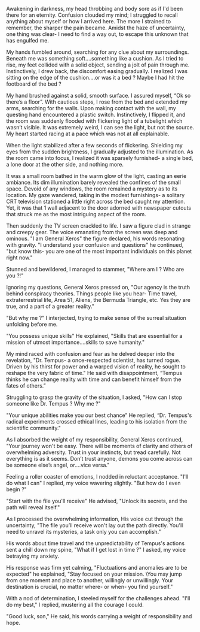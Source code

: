 Awakening in darkness, my head throbbing and body sore as if I'd been there for an eternity. Confusion clouded my mind; I struggled to recall anything about myself or how I arrived here.
The more I strained to remember, the sharper the pain became. Amidst the haze of uncertainty, one thing was clear- I need to find a way out, to escape this unknown that has engulfed me.

My hands fumbled around, searching for any clue about my surroundings. Beneath me was something soft….something like a cushion.
As I tried to rise, my feet collided with a solid object, sending a jolt of pain through me. Instinctively, I drew back, the discomfort easing gradually.
I realized I was sitting on the edge of the cushion….or was it a bed ? Maybe I had hit the footboard of the bed ?

My hand brushed against a solid, smooth surface. I assured myself, “Ok so there’s a floor”. With cautious steps, I rose from the bed and extended my arms, searching for the walls.
Upon making contact with the wall, my questing hand encountered a plastic switch. Instinctively, I flipped it, and the room was suddenly flooded with flickering light of a tubelight which wasn’t visible.
It was extremely weird, I can see the light, but not the source. My heart started racing at a pace which was not at all explainable.

When the light stabilized after a few seconds of flickering. Shielding my eyes from the sudden brightness, I gradually adjusted to the illumination.
As the room came into focus, I realized it was sparsely furnished- a single bed, a lone door at the other side, and nothing more.

It was a small room bathed in the warm glow of the light, casting an eerie ambiance. Its dim illumination barely revealed the confines of the small space.
Devoid of any windows, the room remained a mystery as to its location. My gaze wandered, taking in the modest furnishings- a solitary CRT television stationed a little right across the bed caught my attention.
Yet, it was that 1 wall adjacent to the door adorned with newspaper cutouts that struck me as the most intriguing aspect of the room.

Then suddenly the TV screen crackled to life. I saw a figure clad in strange and creepy gear. The voice emanating from the screen was deep and ominous.
"I am General Xeros" the figure declared, his words resonating with gravity.
"I understand your confusion and questions" he continued, "but know this- you are one of the most important individuals on this planet right now."

Stunned and bewildered, I managed to stammer, "Where am I ? Who are you ?!"

Ignoring my questions, General Xeros pressed on, "Our agency is the truth behind conspiracy theories. Things people like you hear- Time travel, extraterrestrial life, Area 51, Aliens, the Bermuda Triangle, etc.
Yes they are true, and a part of a greater reality."

"But why me ?" I interjected, trying to make sense of the surreal situation unfolding before me.

"You possess unique skills" He explained, "Skills that are essential for a mission of utmost importance….skills to save humanity."

My mind raced with confusion and fear as he delved deeper into the revelation, "Dr. Tempus- a once-respected scientist, has turned rogue.
Driven by his thirst for power and a warped vision of reality, he sought to reshape the very fabric of time."
He said with disappointment, “Tempus thinks he can change reality with time and can benefit himself from the fates of others.”

Struggling to grasp the gravity of the situation, I asked, "How can I stop someone like Dr. Tempus ? Why me ?"

"Your unique abilities make you our best chance” He replied, “Dr. Tempus's radical experiments crossed ethical lines, leading to his isolation from the scientific community."

As I absorbed the weight of my responsibility, General Xeros continued, "Your journey won't be easy.
There will be moments of clarity and others of overwhelming adversity. Trust in your instincts, but tread carefully.
Not everything is as it seems. Don’t trust anyone, demons you come across can be someone else’s angel, or….vice versa."

Feeling a roller coaster of emotions, I nodded in reluctant acceptance. "I'll do what I can" I replied, my voice wavering slightly. "But how do I even begin ?"

"Start with the file you'll receive" He advised, "Unlock its secrets, and the path will reveal itself."

As I processed the overwhelming information, His voice cut through the uncertainty, "The file you’ll receive won't lay out the path directly. You'll need to unravel its mysteries, a task only you can accomplish."

His words about time travel and the unpredictability of Tempus's actions sent a chill down my spine, "What if I get lost in time ?" I asked, my voice betraying my anxiety.

His response was firm yet calming, "Fluctuations and anomalies are to be expected" he explained, "Stay focused on your mission.
\You may jump from one moment and place to another, willingly or unwillingly. Your destination is crucial, no matter where- or when- you find yourself."

With a nod of determination, I steeled myself for the challenges ahead. "I'll do my best," I replied, mustering all the courage I could.

"Good luck, son," He said, his words carrying a weight of responsibility and hope.
